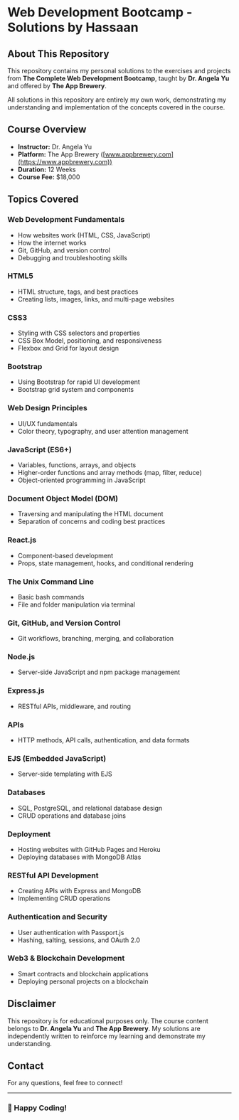 # Web Development Bootcamp - Solutions by Hassaan

## About This Repository

This repository contains my personal solutions to the exercises and projects from **The Complete Web Development Bootcamp**, taught by **Dr. Angela Yu** and offered by **The App Brewery**. 

All solutions in this repository are entirely my own work, demonstrating my understanding and implementation of the concepts covered in the course.

## Course Overview

- **Instructor:** Dr. Angela Yu
- **Platform:** The App Brewery ([www.appbrewery.com](https://www.appbrewery.com))
- **Duration:** 12 Weeks
- **Course Fee:** $18,000

## Topics Covered

### Web Development Fundamentals
- How websites work (HTML, CSS, JavaScript)
- How the internet works
- Git, GitHub, and version control
- Debugging and troubleshooting skills

### HTML5
- HTML structure, tags, and best practices
- Creating lists, images, links, and multi-page websites

### CSS3
- Styling with CSS selectors and properties
- CSS Box Model, positioning, and responsiveness
- Flexbox and Grid for layout design

### Bootstrap
- Using Bootstrap for rapid UI development
- Bootstrap grid system and components

### Web Design Principles
- UI/UX fundamentals
- Color theory, typography, and user attention management

### JavaScript (ES6+)
- Variables, functions, arrays, and objects
- Higher-order functions and array methods (map, filter, reduce)
- Object-oriented programming in JavaScript

### Document Object Model (DOM)
- Traversing and manipulating the HTML document
- Separation of concerns and coding best practices

### React.js
- Component-based development
- Props, state management, hooks, and conditional rendering

### The Unix Command Line
- Basic bash commands
- File and folder manipulation via terminal

### Git, GitHub, and Version Control
- Git workflows, branching, merging, and collaboration

### Node.js
- Server-side JavaScript and npm package management

### Express.js
- RESTful APIs, middleware, and routing

### APIs
- HTTP methods, API calls, authentication, and data formats

### EJS (Embedded JavaScript)
- Server-side templating with EJS

### Databases
- SQL, PostgreSQL, and relational database design
- CRUD operations and database joins

### Deployment
- Hosting websites with GitHub Pages and Heroku
- Deploying databases with MongoDB Atlas

### RESTful API Development
- Creating APIs with Express and MongoDB
- Implementing CRUD operations

### Authentication and Security
- User authentication with Passport.js
- Hashing, salting, sessions, and OAuth 2.0

### Web3 & Blockchain Development
- Smart contracts and blockchain applications
- Deploying personal projects on a blockchain

## Disclaimer
This repository is for educational purposes only. The course content belongs to **Dr. Angela Yu** and **The App Brewery**. My solutions are independently written to reinforce my learning and demonstrate my understanding.

## Contact
For any questions, feel free to connect!

---

### 🚀 Happy Coding!
